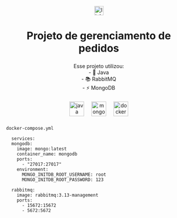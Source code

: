 <div align="center">
  <a href="https://www.linkedin.com/in/iagomauricioo">
    <img src="https://img.shields.io/static/v1?message=LinkedIn&logo=linkedin&label=&color=0077B5&logoColor=white&labelColor=&style=for-the-badge" height="25" alt="linkedin logo"  />
  </a>
</div>

###

<h1 align="center">Projeto de gerenciamento de pedidos</h1>

###

<p align="center">Esse projeto utilizou:<br>- 🔭  Java<br>- 📚 RabbitMQ<br>- ⚡ MongoDB</p>

###

<div align="center">
  <img src="https://cdn.jsdelivr.net/gh/devicons/devicon/icons/java/java-original.svg" height="40" alt="java logo"  />
  <img width="12" />
  <img src="https://cdn.jsdelivr.net/gh/devicons/devicon/icons/mongodb/mongodb-original.svg" height="40" alt="mongodb logo"  />
  <img width="12" />
  <img src="https://cdn.jsdelivr.net/gh/devicons/devicon/icons/docker/docker-plain-wordmark.svg" height="40" alt="docker logo"  />
</div>

###

`docker-compose.yml`
```
  services:
  mongodb:
    image: mongo:latest
    container_name: mongodb
    ports:
      - "27017:27017"
    environment:
      MONGO_INITDB_ROOT_USERNAME: root
      MONGO_INITDB_ROOT_PASSWORD: 123

  rabbitmq:
    image: rabbitmq:3.13-management
    ports:
      - 15672:15672
      - 5672:5672
```
